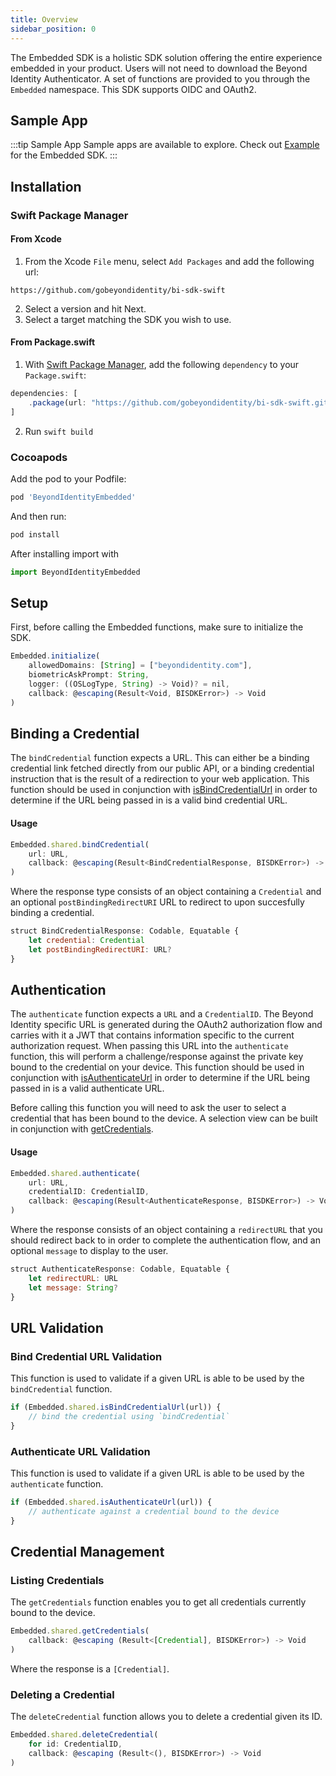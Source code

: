 ```yaml
---
title: Overview
sidebar_position: 0
---
```


The Embedded SDK is a holistic SDK solution offering the entire experience embedded in your product. Users will not need to download the Beyond Identity Authenticator. A set of functions are provided to you through the `Embedded` namespace. This SDK supports OIDC and OAuth2.

## Sample App

:::tip Sample App
Sample apps are available to explore. Check out [Example](https://github.com/gobeyondidentity/bi-sdk-swift/tree/main/Example) for the Embedded SDK.
:::

## Installation

### Swift Package Manager

#### From Xcode

1. From the Xcode `File` menu, select `Add Packages` and add the following url:

```
https://github.com/gobeyondidentity/bi-sdk-swift
```

2. Select a version and hit Next.
3. Select a target matching the SDK you wish to use.

#### From Package.swift

1. With [Swift Package Manager](https://swift.org/package-manager),
   add the following `dependency` to your `Package.swift`:

```javascript
dependencies: [
    .package(url: "https://github.com/gobeyondidentity/bi-sdk-swift.git", from: [version])
]
```

2. Run `swift build`

### Cocoapods

Add the pod to your Podfile:

```javascript
pod 'BeyondIdentityEmbedded'
```

And then run:
```javascript
pod install
```

After installing import with
```javascript
import BeyondIdentityEmbedded
```

## Setup

First, before calling the Embedded functions, make sure to initialize the SDK.

<!-- javascript is used here since swift doesn't highlight at all. -->
```javascript
Embedded.initialize(
    allowedDomains: [String] = ["beyondidentity.com"],
    biometricAskPrompt: String,
    logger: ((OSLogType, String) -> Void)? = nil,
    callback: @escaping(Result<Void, BISDKError>) -> Void
)
```

## Binding a Credential

The `bindCredential` function expects a URL. This can either be a binding credential link fetched directly from our public API, or a binding credential instruction that is the result of a redirection to your web application. This function should be used in conjunction with [isBindCredentialUrl](#bind-credential-url-validation) in order to determine if the URL being passed in is a valid bind credential URL.

#### Usage

```javascript
Embedded.shared.bindCredential(
    url: URL,
    callback: @escaping(Result<BindCredentialResponse, BISDKError>) -> Void
)
```

Where the response type consists of an object containing a `Credential` and an optional `postBindingRedirectURI` URL to redirect to upon succesfully binding a credential.

```javascript
struct BindCredentialResponse: Codable, Equatable {
    let credential: Credential
    let postBindingRedirectURI: URL?
}
```

## Authentication

The `authenticate` function expects a `URL` and a `CredentialID`. The Beyond Identity specific URL is generated during the OAuth2 authorization flow and carries with it a JWT that contains information specific to the current authorization request. When passing this URL into the `authenticate` function, this will perform a challenge/response against the private key bound to the credential on your device. This function should be used in conjunction with [isAuthenticateUrl](#authenticate-url-validation) in order to determine if the URL being passed in is a valid authenticate URL.

Before calling this function you will need to ask the user to select a credential that has been bound to the device. A selection view can be built in conjunction with [getCredentials](#listing-credentials). 

#### Usage

```javascript
Embedded.shared.authenticate(
    url: URL,
    credentialID: CredentialID,
    callback: @escaping(Result<AuthenticateResponse, BISDKError>) -> Void
)
```

Where the response consists of an object containing a `redirectURL` that you should redirect back to in order to complete the authentication flow, and an optional `message` to display to the user.

```javascript
struct AuthenticateResponse: Codable, Equatable {
    let redirectURL: URL
    let message: String?
}
```

## URL Validation

### Bind Credential URL Validation

This function is used to validate if a given URL is able to be used by the `bindCredential` function.

```javascript
if (Embedded.shared.isBindCredentialUrl(url)) {
    // bind the credential using `bindCredential`
}
```

### Authenticate URL Validation

This function is used to validate if a given URL is able to be used by the `authenticate` function.

```javascript
if (Embedded.shared.isAuthenticateUrl(url)) {
    // authenticate against a credential bound to the device
}
```

## Credential Management

### Listing Credentials

The `getCredentials` function enables you to get all credentials currently bound to the device.

```javascript
Embedded.shared.getCredentials(
    callback: @escaping (Result<[Credential], BISDKError>) -> Void
)
```

Where the response is a `[Credential]`.

### Deleting a Credential

The `deleteCredential` function allows you to delete a credential given its ID.

```javascript
Embedded.shared.deleteCredential(
    for id: CredentialID,
    callback: @escaping (Result<(), BISDKError>) -> Void
)
```